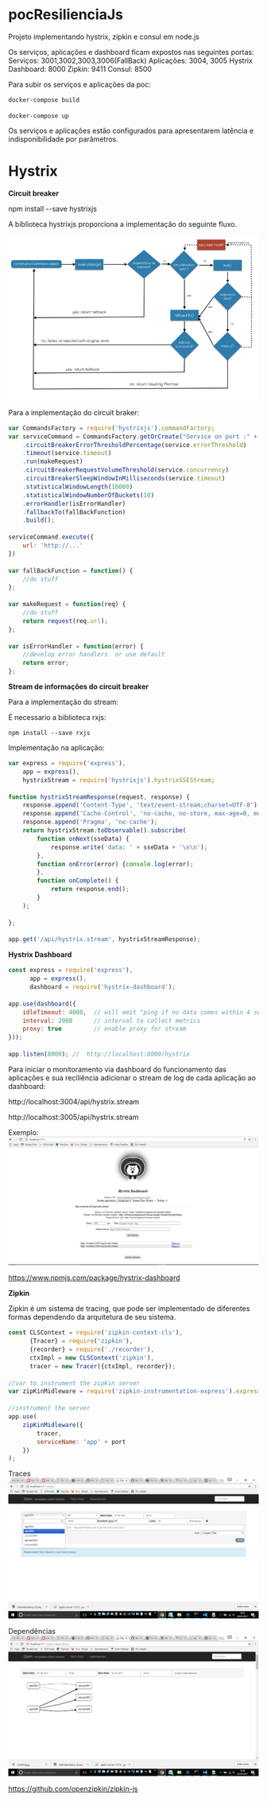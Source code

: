 # pocResilienciaJs
Projeto implementando hystrix, zipkin e consul em node.js

Os serviços, aplicações e dashboard ficam expostos nas seguintes portas: 
Serviços: 3001,3002,3003,3006(FallBack)
Aplicações: 3004, 3005
Hystrix Dashboard: 8000
Zipkin: 9411
Consul: 8500

Para subir os serviços e aplicações da poc:

```Batchfile
docker-compose build

docker-compose up
```

Os serviços e aplicações estão configurados para apresentarem latência e indisponibilidade por parâmetros.

<h1>
    <b>Hystrix</b>
</h1>

<b>Circuit breaker</b>

npm install --save hystrixjs

A biblioteca hystrixjs proporciona a implementação do seguinte fluxo.

![Alt text](./img/README/2583105901.png?raw=true "HystrixFlow")

Para a implementação do circuit braker:

```javascript
var CommandsFactory = require('hystrixjs').commandFactory;
var serviceCommand = CommandsFactory.getOrCreate("Service on port :" + service.port + ":" + port)
    .circuitBreakerErrorThresholdPercentage(service.errorThreshold)
    .timeout(service.timeout)
    .run(makeRequest)
    .circuitBreakerRequestVolumeThreshold(service.concurrency)
    .circuitBreakerSleepWindowInMilliseconds(service.timeout)
    .statisticalWindowLength(10000)
    .statisticalWindowNumberOfBuckets(10)
    .errorHandler(isErrorHandler)
    .fallbackTo(fallBackFunction)
    .build();

serviceCommand.execute({
    url: 'http://...'
})

var fallBackFunction = function() {
    //do stuff
};

var makeRequest = function(req) {
    //do stuff
    return request(req.url);
};

var isErrorHandler = function(error) {
    //develop error handlers  or use default
    return error;
};

```

<b>Stream de informações do circuit breaker</b>

Para a implementação do stream:

É necessario a biblioteca rxjs:

```Batchfile
npm install --save rxjs
```

Implementação na aplicação:

```javascript
var express = require('express'),
    app = express(),
    hystrixStream = require('hystrixjs').hystrixSSEStream;

function hystrixStreamResponse(request, response) {
    response.append('Content-Type', 'text/event-stream;charset=UTF-8');
    response.append('Cache-Control', 'no-cache, no-store, max-age=0, must-revalidate');
    response.append('Pragma', 'no-cache');
    return hystrixStream.toObservable().subscribe(
        function onNext(sseData) {
            response.write('data: ' + sseData + '\n\n');
        },
        function onError(error) {console.log(error);
        },
        function onComplete() {
            return response.end();
        }
    );

};

app.get('/api/hystrix.stream', hystrixStreamResponse);
```

<b>Hystrix Dashboard</b>

```javascript
const express = require('express'),
      app = express(),
      dashboard = require('hystrix-dashboard');

app.use(dashboard({
    idleTimeout: 4000,  // will emit "ping if no data comes within 4 seconds,
    interval: 2000      // interval to collect metrics
    proxy: true         // enable proxy for stream
}));

app.listen(8000); //  http://localhost:8000/hystrix
```

Para iniciar o monitoramento via dashboard do funcionamento das aplicações e sua reciliência adicionar o stream de log de cada aplicação ao dashboard:

http://localhost:3004/api/hystrix.stream

http://localhost:3005/api/hystrix.stream

Exemplo: 
![Alt text](./img/README/2F8cCD.jpg?raw=true "Hystrix")

https://www.npmjs.com/package/hystrix-dashboard

<b>Zipkin</b>

Zipkin é um sistema de tracing, que pode ser implementado de diferentes formas dependendo da arquitetura de seu sistema.

```javascript
const CLSContext = require('zipkin-context-cls'),
      {Tracer} = require('zipkin'),
      {recorder} = require('./recorder'),
      ctxImpl = new CLSContext('zipkin'),
      tracer = new Tracer({ctxImpl, recorder});

//var to instrument the zipkin server           
var zipKinMidleware = require('zipkin-instrumentation-express').expressMiddleware;

//instrument the server
app.use(
    zipKinMidleware({
        tracer,
        serviceName: 'app' + port
    })
);
```

Traces
![Alt text](./img/README/vXx02Q.jpg?raw=true "ZipkinTraces")

Dependências
![Alt text](./img/README/DJdkLG.jpg?raw=true "ZipkinDependences")

https://github.com/openzipkin/zipkin-js

<b></b>







